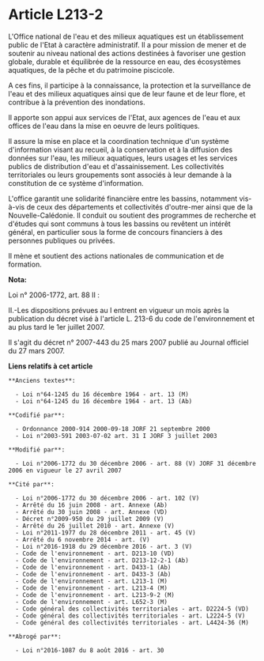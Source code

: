 # Article L213-2

L'Office national de l'eau et des milieux aquatiques est un établissement public de l'Etat à caractère administratif. Il a
pour mission de mener et de soutenir au niveau national des actions destinées à favoriser une gestion globale, durable et
équilibrée de la ressource en eau, des écosystèmes aquatiques, de la pêche et du patrimoine piscicole.

A ces fins, il participe à la connaissance, la protection et la surveillance de l'eau et des milieux aquatiques ainsi que de
leur faune et de leur flore, et contribue à la prévention des inondations.

Il apporte son appui aux services de l'Etat, aux agences de l'eau et aux offices de l'eau dans la mise en oeuvre de leurs
politiques.

Il assure la mise en place et la coordination technique d'un système d'information visant au recueil, à la conservation et à
la diffusion des données sur l'eau, les milieux aquatiques, leurs usages et les services publics de distribution d'eau et
d'assainissement. Les collectivités territoriales ou leurs groupements sont associés à leur demande à la constitution de ce
système d'information.

L'office garantit une solidarité financière entre les bassins, notamment vis-à-vis de ceux des départements et collectivités
d'outre-mer ainsi que de la Nouvelle-Calédonie. Il conduit ou soutient des programmes de recherche et d'études qui sont
communs à tous les bassins ou revêtent un intérêt général, en particulier sous la forme de concours financiers à des
personnes publiques ou privées.

Il mène et soutient des actions nationales de communication et de formation.

**Nota:**

Loi n° 2006-1772, art. 88 II : 

II.-Les dispositions prévues au I entrent en vigueur un mois après la publication du décret visé à l'article L. 213-6 du code
de l'environnement et au plus tard le 1er juillet 2007. 

Il s'agit du décret n° 2007-443 du 25 mars 2007 publié au Journal officiel du 27 mars 2007.

**Liens relatifs à cet article**

	**Anciens textes**:

	  - Loi n°64-1245 du 16 décembre 1964 - art. 13 (M)
	  - Loi n°64-1245 du 16 décembre 1964 - art. 13 (Ab)

	**Codifié par**:

	  - Ordonnance 2000-914 2000-09-18 JORF 21 septembre 2000
	  - Loi n°2003-591 2003-07-02 art. 31 I JORF 3 juillet 2003

	**Modifié par**:

	  - Loi n°2006-1772 du 30 décembre 2006 - art. 88 (V) JORF 31 décembre 2006 en vigueur le 27 avril 2007

	**Cité par**:

	  - Loi n°2006-1772 du 30 décembre 2006 - art. 102 (V)
	  - Arrêté du 16 juin 2008 - art. Annexe (Ab)
	  - Arrêté du 30 juin 2008 - art. Annexe (VD)
	  - Décret n°2009-950 du 29 juillet 2009 (V)
	  - Arrêté du 26 juillet 2010 - art. Annexe (V)
	  - Loi n°2011-1977 du 28 décembre 2011 - art. 45 (V)
	  - Arrêté du 6 novembre 2014 - art. (V)
	  - Loi n°2016-1918 du 29 décembre 2016 - art. 3 (V)
	  - Code de l'environnement - art. D213-10 (VD)
	  - Code de l'environnement - art. D213-12-2-1 (Ab)
	  - Code de l'environnement - art. D433-1 (Ab)
	  - Code de l'environnement - art. D433-3 (Ab)
	  - Code de l'environnement - art. L213-1 (M)
	  - Code de l'environnement - art. L213-4 (M)
	  - Code de l'environnement - art. L213-9-2 (M)
	  - Code de l'environnement - art. L652-3 (M)
	  - Code général des collectivités territoriales - art. D2224-5 (VD)
	  - Code général des collectivités territoriales - art. L2224-5 (V)
	  - Code général des collectivités territoriales - art. L4424-36 (M)

	**Abrogé par**:

	  - Loi n°2016-1087 du 8 août 2016 - art. 30
